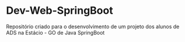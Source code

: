 # Dev-Web-SpringBoot
Repositório criado para o desenvolvimento de um projeto dos alunos de ADS na Estácio - GO de Java SpringBoot
